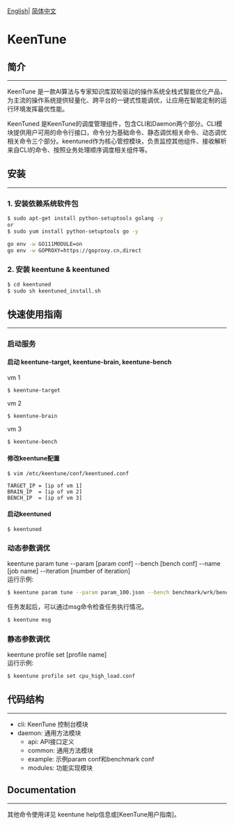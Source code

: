 [English](./keentuned/README.md)| [简体中文](./keentuned/README_cn.md) 

# KeenTune
## 简介
---
KeenTune 是一款AI算法与专家知识库双轮驱动的操作系统全栈式智能优化产品，为主流的操作系统提供轻量化、跨平台的一键式性能调优，让应用在智能定制的运行环境发挥最优性能。

KeenTuned 是KeenTune的调度管理组件，包含CLI和Daemon两个部分。CLI模块提供用户可用的命令行接口，命令分为基础命令、静态调优相关命令、动态调优相关命令三个部分。keentuned作为核心管控模块，负责监控其他组件、接收解析来自CLI的命令、按照业务处理顺序调度相关组件等。

## 安装
---
### 1. 安装依赖系统软件包
```sh
$ sudo apt-get install python-setuptools golang -y
or
$ sudo yum install python-setuptools go -y

go env -w GO111MODULE=on
go env -w GOPROXY=https://goproxy.cn,direct
```
### 2. 安装 keentune & keentuned
```bash
$ cd keentuned
$ sudo sh keentuned_install.sh
```

## 快速使用指南
---
### 启动服务
#### 启动 keentune-target, keentune-brain, keentune-bench
vm 1
```shell
$ keentune-target
```
vm 2
```shell
$ keentune-brain
```
vm 3
```shell
$ keentune-bench
```
#### 修改keentune配置
```shell
$ vim /etc/keentune/conf/keentuned.conf

TARGET_IP = [ip of vm 1]
BRAIN_IP  = [ip of vm 2]
BENCH_IP  = [ip of vm 3]
```
#### 启动keentuned
```shell
$ keentuned
```
### 动态参数调优
keentune param tune --param [param conf] --bench [bench conf] --name [job name]   --iteration [number of iteration]  
运行示例:  
```bash
$ keentune param tune --param param_100.json --bench benchmark/wrk/bench_wrk_nginx_long.json --name tune_test --iteration 10 
```
任务发起后，可以通过msg命令检查任务执行情况。  
```bash
$ keentune msg
```
### 静态参数调优
keentune profile set [profile name]  
运行示例:  
```bash
$ keentune profile set cpu_high_load.conf
```

## 代码结构
---  
+ cli: KeenTune 控制台模块
+ daemon: 通用方法模块
    + api: API接口定义
    + common: 通用方法模块
    + example: 示例param conf和benchmark conf
    + modules: 功能实现模块

## Documentation
---
其他命令使用详见 keentune help信息或[KeenTune用户指南]。
